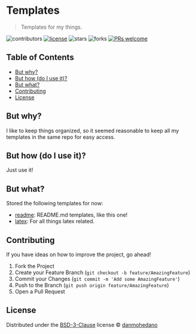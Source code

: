 # Templates

> Templates for my things.


<!-- Project Shields -->
![contributors](https://img.shields.io/github/contributors/danmohedano/templates.svg?style=flat-square) [![license](https://img.shields.io/github/license/danmohedano/templates.svg?style=flat-square)](https://github.com/danmohedano/templates/blob/master/LICENSE) ![stars](https://img.shields.io/github/stars/danmohedano/templates.svg?style=flat-square) ![forks](https://img.shields.io/github/forks/danmohedano/templates.svg?style=flat-square) [![PRs welcome](https://img.shields.io/badge/PRs-welcome!-green.svg)](https://github.com/danmohedano/templates/issues)

<!-- TOC -->
## Table of Contents

- [But why?](#but-why)
- [But how (do I use it)?](#but-how-do-i-use-it)
- [But what?](#but-what)
- [Contributing](#contributing)
- [License](#license)

## But why?

I like to keep things organized, so it seemed reasonable to keep all my templates in the same repo for easy access.

## But how (do I use it)?

Just use it!

## But what?

Stored the following templates for now:
- [readme](https://github.com/danmohedano/templates/blob/master/readme/): README.md templates, like this one! 
- [latex](https://github.com/danmohedano/templates/blob/master/latex/): For all things latex related.

## Contributing

If you have ideas on how to improve the project, go ahead!

1. Fork the Project
2. Create your Feature Branch (`git checkout -b feature/AmazingFeature`)
3. Commit your Changes (`git commit -m 'Add some AmazingFeature'`)
4. Push to the Branch (`git push origin feature/AmazingFeature`)
5. Open a Pull Request

## License

Distributed under the [BSD-3-Clause](https://github.com/danmohedano/templates/blob/master/LICENSE) license © [danmohedano](https://github.com/danmohedano)